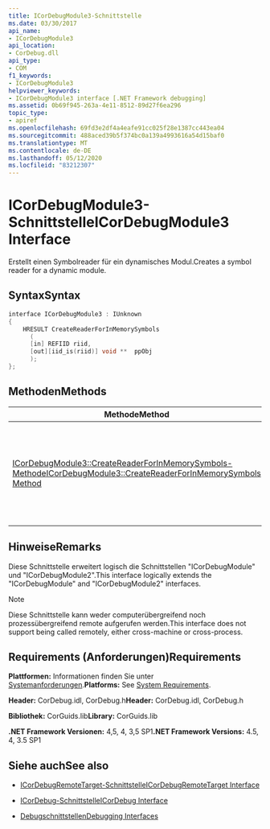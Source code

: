 ```yaml
---
title: ICorDebugModule3-Schnittstelle
ms.date: 03/30/2017
api_name:
- ICorDebugModule3
api_location:
- CorDebug.dll
api_type:
- COM
f1_keywords:
- ICorDebugModule3
helpviewer_keywords:
- ICorDebugModule3 interface [.NET Framework debugging]
ms.assetid: 0b69f945-263a-4e11-8512-89d27f6ea296
topic_type:
- apiref
ms.openlocfilehash: 69fd3e2df4a4eafe91cc025f28e1387cc443ea04
ms.sourcegitcommit: 488aced39b5f374bc0a139a4993616a54d15baf0
ms.translationtype: MT
ms.contentlocale: de-DE
ms.lasthandoff: 05/12/2020
ms.locfileid: "83212307"
---
```

# <a name="icordebugmodule3-interface"></a><span data-ttu-id="934b4-102">ICorDebugModule3-Schnittstelle</span><span class="sxs-lookup"><span data-stu-id="934b4-102">ICorDebugModule3 Interface</span></span>
<span data-ttu-id="934b4-103">Erstellt einen Symbolreader für ein dynamisches Modul.</span><span class="sxs-lookup"><span data-stu-id="934b4-103">Creates a symbol reader for a dynamic module.</span></span>  
  
## <a name="syntax"></a><span data-ttu-id="934b4-104">Syntax</span><span class="sxs-lookup"><span data-stu-id="934b4-104">Syntax</span></span>  
  
```cpp  
interface ICorDebugModule3 : IUnknown  
{  
    HRESULT CreateReaderForInMemorySymbols  
      (  
      [in] REFIID riid,  
      [out][iid_is(riid)] void **  ppObj  
      );  
};  
```  
  
## <a name="methods"></a><span data-ttu-id="934b4-105">Methoden</span><span class="sxs-lookup"><span data-stu-id="934b4-105">Methods</span></span>  
  
|<span data-ttu-id="934b4-106">Methode</span><span class="sxs-lookup"><span data-stu-id="934b4-106">Method</span></span>|<span data-ttu-id="934b4-107">Beschreibung</span><span class="sxs-lookup"><span data-stu-id="934b4-107">Description</span></span>|  
|------------|-----------------|  
|[<span data-ttu-id="934b4-108">ICorDebugModule3::CreateReaderForInMemorySymbols-Methode</span><span class="sxs-lookup"><span data-stu-id="934b4-108">ICorDebugModule3::CreateReaderForInMemorySymbols Method</span></span>](icordebugmodule3-createreaderforinmemorysymbols-method.md)|<span data-ttu-id="934b4-109">Erstellt einen Symbol Reader (in der Regel [ISymUnmanagedReader-Schnittstelle](../diagnostics/isymunmanagedreader-interface.md)) für ein dynamisches Modul.</span><span class="sxs-lookup"><span data-stu-id="934b4-109">Creates a symbol reader (typically [ISymUnmanagedReader Interface](../diagnostics/isymunmanagedreader-interface.md)) for a dynamic module.</span></span>|  
  
## <a name="remarks"></a><span data-ttu-id="934b4-110">Hinweise</span><span class="sxs-lookup"><span data-stu-id="934b4-110">Remarks</span></span>  
 <span data-ttu-id="934b4-111">Diese Schnittstelle erweitert logisch die Schnittstellen "ICorDebugModule" und "ICorDebugModule2".</span><span class="sxs-lookup"><span data-stu-id="934b4-111">This interface logically extends the "ICorDebugModule" and "ICorDebugModule2" interfaces.</span></span>  
  
> [!NOTE]
> <span data-ttu-id="934b4-112">Diese Schnittstelle kann weder computerübergreifend noch prozessübergreifend remote aufgerufen werden.</span><span class="sxs-lookup"><span data-stu-id="934b4-112">This interface does not support being called remotely, either cross-machine or cross-process.</span></span>  
  
## <a name="requirements"></a><span data-ttu-id="934b4-113">Requirements (Anforderungen)</span><span class="sxs-lookup"><span data-stu-id="934b4-113">Requirements</span></span>  
 <span data-ttu-id="934b4-114">**Plattformen:** Informationen finden Sie unter [Systemanforderungen](../../get-started/system-requirements.md).</span><span class="sxs-lookup"><span data-stu-id="934b4-114">**Platforms:** See [System Requirements](../../get-started/system-requirements.md).</span></span>  
  
 <span data-ttu-id="934b4-115">**Header:** CorDebug.idl, CorDebug.h</span><span class="sxs-lookup"><span data-stu-id="934b4-115">**Header:** CorDebug.idl, CorDebug.h</span></span>  
  
 <span data-ttu-id="934b4-116">**Bibliothek:** CorGuids.lib</span><span class="sxs-lookup"><span data-stu-id="934b4-116">**Library:** CorGuids.lib</span></span>  
  
 <span data-ttu-id="934b4-117">**.NET Framework Versionen:** 4,5, 4, 3,5 SP1</span><span class="sxs-lookup"><span data-stu-id="934b4-117">**.NET Framework Versions:** 4.5, 4, 3.5 SP1</span></span>
  
## <a name="see-also"></a><span data-ttu-id="934b4-118">Siehe auch</span><span class="sxs-lookup"><span data-stu-id="934b4-118">See also</span></span>

- [<span data-ttu-id="934b4-119">ICorDebugRemoteTarget-Schnittstelle</span><span class="sxs-lookup"><span data-stu-id="934b4-119">ICorDebugRemoteTarget Interface</span></span>](icordebugremotetarget-interface.md)
- [<span data-ttu-id="934b4-120">ICorDebug-Schnittstelle</span><span class="sxs-lookup"><span data-stu-id="934b4-120">ICorDebug Interface</span></span>](icordebug-interface.md)

- [<span data-ttu-id="934b4-121">Debugschnittstellen</span><span class="sxs-lookup"><span data-stu-id="934b4-121">Debugging Interfaces</span></span>](debugging-interfaces.md)
